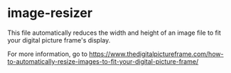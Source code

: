# image-resizer
This file automatically reduces the width and height of an image file to fit your digital picture frame's display.

For more information, go to https://www.thedigitalpictureframe.com/how-to-automatically-resize-images-to-fit-your-digital-picture-frame/
